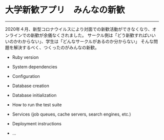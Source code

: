 # 大学新歓アプリ　みんなの新歓

---
2020年４月、新型コロナウイルスにより対面での新歓活動ができなくなり、オンラインでの新歓が余儀なくされました。
サークル側は「どう新歓すればいいいのかわからない」、学生は「どんなサークルがあるのか分からない」
そんな問題を解決するべく、つくったのがみんなの新歓。

* Ruby version

* System dependencies

* Configuration

* Database creation

* Database initialization

* How to run the test suite

* Services (job queues, cache servers, search engines, etc.)

* Deployment instructions

* ...
